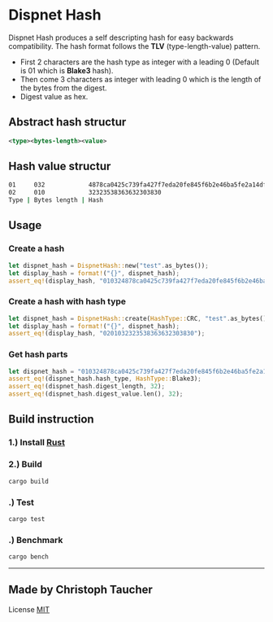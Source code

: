 # Dispnet Hash

Dispnet Hash produces a self descripting hash for easy backwards compatibility.
The hash format follows the **TLV** (type-length-value) pattern.

* First 2 characters are the hash type as integer with a leading 0 (Default is 01 which is **Blake3** hash).
* Then come 3 characters as integer with leading 0 which is the length of the bytes from the digest.
* Digest value as hex.

## Abstract hash structur

```xml
<type><bytes-length><value>
```

## Hash value structur

```bash
01     032            4878ca0425c739fa427f7eda20fe845f6b2e46ba5fe2a14df5b1e32f50603215
02     010            32323538363632303830
Type | Bytes length | Hash
```

## Usage

### Create a hash

```rust
let dispnet_hash = DispnetHash::new("test".as_bytes());
let display_hash = format!("{}", dispnet_hash);
assert_eq!(display_hash, "010324878ca0425c739fa427f7eda20fe845f6b2e46ba5fe2a14df5b1e32f50603215");
```

### Create a hash with hash type

```rust
let dispnet_hash = DispnetHash::create(HashType::CRC, "test".as_bytes());
let display_hash = format!("{}", dispnet_hash);
assert_eq!(display_hash, "0201032323538363632303830");
```

### Get hash parts

```rust
let dispnet_hash = "010324878ca0425c739fa427f7eda20fe845f6b2e46ba5fe2a14df5b1e32f50603215".parse::<DispnetHash>().unwrap();
assert_eq!(dispnet_hash.hash_type, HashType::Blake3);
assert_eq!(dispnet_hash.digest_length, 32);
assert_eq!(dispnet_hash.digest_value.len(), 32);
```

## Build instruction

### 1.) Install [Rust](https://www.rust-lang.org/tools/install)

### 2.) Build

```sh
cargo build
```

### .) Test

```sh
cargo test
```

### .) Benchmark

```sh
cargo bench
```

---

## Made by Christoph Taucher

License [MIT](LICENSE)
